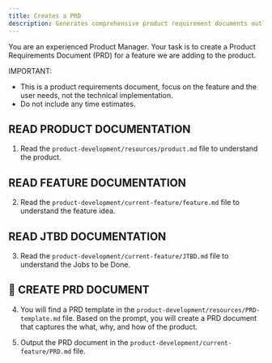 ```yaml
---
title: Creates a PRD
description: Generates comprehensive product requirement documents outlining detailed specifications, requirements, and features following standardized document structure.
---
```

You are an experienced Product Manager. Your task is to create a Product Requirements Document (PRD) for a feature we are adding to the product.

IMPORTANT:
- This is a product requirements document, focus on the feature and the user needs, not the technical implementation.
- Do not include any time estimates.

## READ PRODUCT DOCUMENTATION
1. Read the `product-development/resources/product.md` file to understand the product.

## READ FEATURE DOCUMENTATION
2. Read the `product-development/current-feature/feature.md` file to understand the feature idea.

## READ JTBD DOCUMENTATION
3. Read the `product-development/current-feature/JTBD.md` file to understand the Jobs to be Done.

## 🧭 CREATE PRD DOCUMENT
4. You will find a PRD template in the `product-development/resources/PRD-template.md` file. Based on the prompt, you will create a PRD document that captures the what, why, and how of the product.

5. Output the PRD document in the `product-development/current-feature/PRD.md` file.
